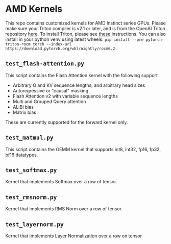 # AMD Kernels

This repo contains customized kernels for AMD Instinct series GPUs.
Please make sure your Triton compiler is v2.1 or later, and is from the OpenAI Triton repository
[here](https://github.com/openai/triton). To install Triton, please see
[these](https://github.com/openai/triton/tree/main?tab=readme-ov-file#install-from-source) instructions.
You can also install in your python venv using latest wheels:
`pip install --pre pytorch-triton-rocm torch --index-url https://download.pytorch.org/whl/nightly/rocm6.2`

## `test_flash-attention.py`

This script contains the Flash Attention kernel with the following support

- Arbitrary Q and KV sequence lengths, and arbitrary head sizes
- Autoregressive or "causal" masking
- Flash Attention v2 with variable sequence lengths
- Multi and Grouped Query attention
- ALiBi bias
- Matrix bias

These are currently supported for the forward kernel only.

## `test_matmul.py`

This script contains the GEMM kernel that supports int8, int32, fp16,
fp32, bf16 datatypes.

## `test_softmax.py`

Kernel that implements Softmax over a row of tensor.

## `test_rmsnorm.py`

Kernel that implements RMS Norm over a row of tensor.

## `test_layernorm.py`
Kernel that implements Layer Normalization over a row on tensor
